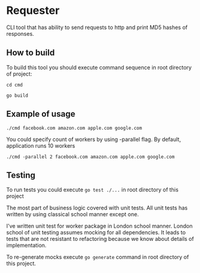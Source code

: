 # Requester

CLI tool that has ability to send requests to http and print MD5 hashes of responses.

## How to build

To build this tool you should execute command sequence in root directory of project:

````
cd cmd

go build
````
## Example of usage

```
./cmd facebook.com amazon.com apple.com google.com
```

You could specify count of workers by using -parallel flag. By default, application runs 10 workers

```
./cmd -parallel 2 facebook.com amazon.com apple.com google.com
```
## Testing

To run tests you could execute ``go test ./...`` in root directory of this project

The most part of business logic covered with unit tests. 
All unit tests has written by using classical school manner except one.

I've written unit test for worker package in London school manner. 
London school of unit testing assumes mocking for all dependencies. 
It leads to tests that are not resistant to refactoring because we know about details of implementation.

To re-generate mocks execute ``go generate`` command in root directory of this project. 
